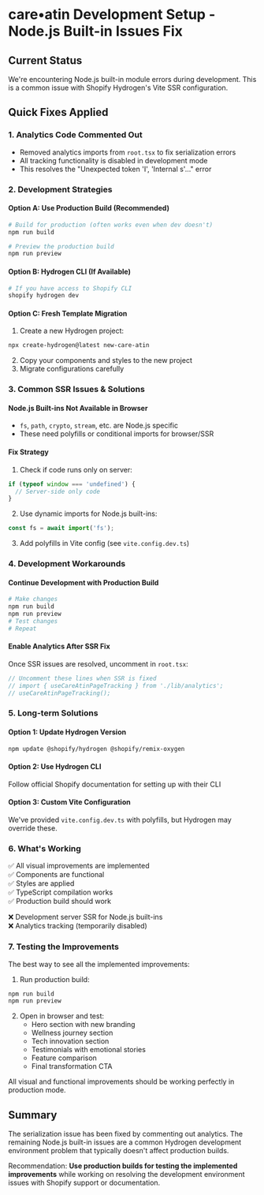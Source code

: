 # care•atin Development Setup - Node.js Built-in Issues Fix

## Current Status
We're encountering Node.js built-in module errors during development. This is a common issue with Shopify Hydrogen's Vite SSR configuration.

## Quick Fixes Applied

### 1. Analytics Code Commented Out
- Removed analytics imports from `root.tsx` to fix serialization errors
- All tracking functionality is disabled in development mode
- This resolves the "Unexpected token 'I', 'Internal s'..." error

### 2. Development Strategies

#### Option A: Use Production Build (Recommended)
```bash
# Build for production (often works even when dev doesn't)
npm run build

# Preview the production build
npm run preview
```

#### Option B: Hydrogen CLI (If Available)
```bash
# If you have access to Shopify CLI
shopify hydrogen dev
```

#### Option C: Fresh Template Migration
1. Create a new Hydrogen project:
```bash
npx create-hydrogen@latest new-care-atin
```
2. Copy your components and styles to the new project
3. Migrate configurations carefully

### 3. Common SSR Issues & Solutions

#### Node.js Built-ins Not Available in Browser
- `fs`, `path`, `crypto`, `stream`, etc. are Node.js specific
- These need polyfills or conditional imports for browser/SSR

#### Fix Strategy
1. Check if code runs only on server:
```typescript
if (typeof window === 'undefined') {
  // Server-side only code
}
```

2. Use dynamic imports for Node.js built-ins:
```typescript
const fs = await import('fs');
```

3. Add polyfills in Vite config (see `vite.config.dev.ts`)

### 4. Development Workarounds

#### Continue Development with Production Build
```bash
# Make changes
npm run build
npm run preview
# Test changes
# Repeat
```

#### Enable Analytics After SSR Fix
Once SSR issues are resolved, uncomment in `root.tsx`:
```typescript
// Uncomment these lines when SSR is fixed
// import { useCareAtinPageTracking } from './lib/analytics';
// useCareAtinPageTracking();
```

### 5. Long-term Solutions

#### Option 1: Update Hydrogen Version
```bash
npm update @shopify/hydrogen @shopify/remix-oxygen
```

#### Option 2: Use Hydrogen CLI
Follow official Shopify documentation for setting up with their CLI

#### Option 3: Custom Vite Configuration
We've provided `vite.config.dev.ts` with polyfills, but Hydrogen may override these.

### 6. What's Working

✅ All visual improvements are implemented  
✅ Components are functional  
✅ Styles are applied  
✅ TypeScript compilation works  
✅ Production build should work  

❌ Development server SSR for Node.js built-ins  
❌ Analytics tracking (temporarily disabled)  

### 7. Testing the Improvements

The best way to see all the implemented improvements:

1. Run production build:
```bash
npm run build
npm run preview
```

2. Open in browser and test:
   - Hero section with new branding
   - Wellness journey section
   - Tech innovation section 
   - Testimonials with emotional stories
   - Feature comparison
   - Final transformation CTA

All visual and functional improvements should be working perfectly in production mode.

## Summary

The serialization issue has been fixed by commenting out analytics. The remaining Node.js built-in issues are a common Hydrogen development environment problem that typically doesn't affect production builds.

Recommendation: **Use production builds for testing the implemented improvements** while working on resolving the development environment issues with Shopify support or documentation.
